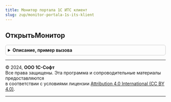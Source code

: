 ```yaml
---
title: Монитор портала 1С ИТС клиент
slug: zup/monitor-portala-1s-its-klient
---
```



## ОткрытьМонитор
<details style="margin: 1em 0; padding: 0.5em; border: 1px solid #ccc; border-radius: 6px;">

<summary style="font-weight: bold; cursor: pointer;">Описание, пример вызова</summary>

```bsl

// Открывает Монитор Портала 1С:ИТС.
//
// Параметры:
//	ДополнительныеПараметры - Структура, Неопределено - дополнительные параметры
//		открытия Монитора Портала 1С:ИТС;
//
Процедура ОткрытьМонитор(ДополнительныеПараметры = Неопределено) Экспорт
```

Пример вызова
```bsl
МониторПортала1СИТСКлиент.ОткрытьМонитор(ДополнительныеПараметры);
```
</details>

---

© 2024, **ООО 1С-Софт**  
Все права защищены. Эта программа и сопроводительные материалы предоставляются  
в соответствии с условиями лицензии [Attribution 4.0 International (CC BY 4.0)](https://creativecommons.org/licenses/by/4.0/legalcode).

---
